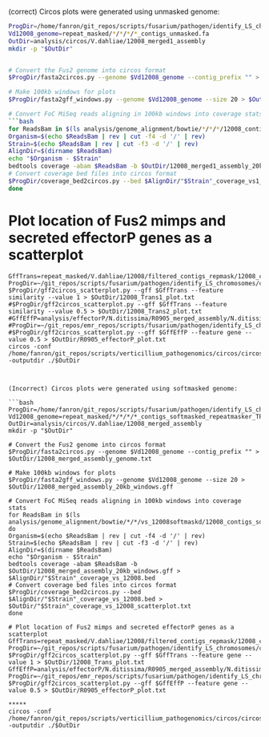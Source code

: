 (correct) Circos plots were generated using unmasked genome:

```bash
ProgDir=/home/fanron/git_repos/scripts/fusarium/pathogen/identify_LS_chromosomes/circos
Vd12008_genome=repeat_masked/*/*/*/*_contigs_unmasked.fa
OutDir=analysis/circos/V.dahliae/12008_merged1_assembly
mkdir -p "$OutDir"


# Convert the Fus2 genome into circos format
$ProgDir/fasta2circos.py --genome $Vd12008_genome --contig_prefix "" > $OutDir/12008_merged1_assembly_genome.txt

# Make 100kb windows for plots
$ProgDir/fasta2gff_windows.py --genome $Vd12008_genome --size 20 > $OutDir/12008_merged1_assembly_20kb_windows.gff

# Convert FoC MiSeq reads aligning in 100kb windows into coverage stats
```bash
for ReadsBam in $(ls analysis/genome_alignment/bowtie/*/*/*/12008_contigs_unmasked.fa_aligned_sorted.bam); do
Organism=$(echo $ReadsBam | rev | cut -f4 -d '/' | rev)
Strain=$(echo $ReadsBam | rev | cut -f3 -d '/' | rev)
AlignDir=$(dirname $ReadsBam)
echo "$Organism - $Strain"
bedtools coverage -abam $ReadsBam -b $OutDir/12008_merged1_assembly_20kb_windows.gff > $AlignDir/"$Strain"_coverage_vs1_12008.bed
# Convert coverage bed files into circos format
$ProgDir/coverage_bed2circos.py --bed $AlignDir/"$Strain"_coverage_vs1_12008.bed > $OutDir/"$Strain"_coverage_vs1_12008_scatterplot.txt 
done
```

# Plot location of Fus2 mimps and secreted effectorP genes as a scatterplot
	GffTrans=repeat_masked/V.dahliae/12008/filtered_contigs_repmask/12008_contigs_transposonmasked.gff
	ProgDir=~/git_repos/scripts/fusarium/pathogen/identify_LS_chromosomes/circos
	$ProgDir/gff2circos_scatterplot.py --gff $GffTrans --feature similarity --value 1 > $OutDir/12008_Trans1_plot.txt
	#$ProgDir/gff2circos_scatterplot.py --gff $GffTrans --feature similarity --value 0.5 > $OutDir/12008_Trans2_plot.txt
	#GffEffP=analysis/effectorP/N.ditissima/R0905_merged_assembly/N.ditissima_R0905_merged_assembly_EffectorP_secreted.gff
	#ProgDir=~/git_repos/emr_repos/scripts/fusarium/pathogen/identify_LS_chromosomes/circos
	#$ProgDir/gff2circos_scatterplot.py --gff $GffEffP --feature gene --value 0.5 > $OutDir/R0905_effectorP_plot.txt
	circos -conf /home/fanron/git_repos/scripts/verticillium_pathogenomics/circos/circos.conf -outputdir ./$OutDir
```


(Incorrect) Circos plots were generated using softmasked genome:

```bash
ProgDir=/home/fanron/git_repos/scripts/fusarium/pathogen/identify_LS_chromosomes/circos
Vd12008_genome=repeat_masked/*/*/*/*_contigs_softmasked_repeatmasker_TPSI_appended.fa
OutDir=analysis/circos/V.dahliae/12008_merged_assembly
mkdir -p "$OutDir"

# Convert the Fus2 genome into circos format
$ProgDir/fasta2circos.py --genome $Vd12008_genome --contig_prefix "" > $OutDir/12008_merged_assembly_genome.txt

# Make 100kb windows for plots
$ProgDir/fasta2gff_windows.py --genome $Vd12008_genome --size 20 > $OutDir/12008_merged_assembly_20kb_windows.gff

# Convert FoC MiSeq reads aligning in 100kb windows into coverage stats
for ReadsBam in $(ls analysis/genome_alignment/bowtie/*/*/vs_12008softmaskd/12008_contigs_softmasked_repeatmasker_TPSI_appended.fa_aligned.bam); do
Organism=$(echo $ReadsBam | rev | cut -f4 -d '/' | rev)
Strain=$(echo $ReadsBam | rev | cut -f3 -d '/' | rev)
AlignDir=$(dirname $ReadsBam)
echo "$Organism - $Strain"
bedtools coverage -abam $ReadsBam -b $OutDir/12008_merged_assembly_20kb_windows.gff > $AlignDir/"$Strain"_coverage_vs_12008.bed
# Convert coverage bed files into circos format
$ProgDir/coverage_bed2circos.py --bed $AlignDir/"$Strain"_coverage_vs_12008.bed > $OutDir/"$Strain"_coverage_vs_12008_scatterplot.txt
done

# Plot location of Fus2 mimps and secreted effectorP genes as a scatterplot
GffTrans=repeat_masked/V.dahliae/12008/filtered_contigs_repmask/12008_contigs_transposonmasked.gff
ProgDir=~/git_repos/scripts/fusarium/pathogen/identify_LS_chromosomes/circos
$ProgDir/gff2circos_scatterplot.py --gff $GffTrans --feature gene --value 1 > $OutDir/12008_Trans_plot.txt
GffEffP=analysis/effectorP/N.ditissima/R0905_merged_assembly/N.ditissima_R0905_merged_assembly_EffectorP_secreted.gff
ProgDir=~/git_repos/emr_repos/scripts/fusarium/pathogen/identify_LS_chromosomes/circos
$ProgDir/gff2circos_scatterplot.py --gff $GffEffP --feature gene --value 0.5 > $OutDir/R0905_effectorP_plot.txt

*****
circos -conf /home/fanron/git_repos/scripts/verticillium_pathogenomics/circos/circos.conf -outputdir ./$OutDir
```











